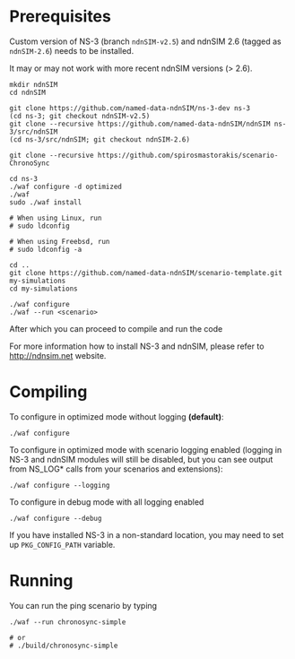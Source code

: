 Prerequisites
=============

Custom version of NS-3 (branch `ndnSIM-v2.5`) and ndnSIM 2.6 (tagged as `ndnSIM-2.6`)
needs to be installed.

It may or may not work with more recent ndnSIM versions (> 2.6).

    mkdir ndnSIM
    cd ndnSIM

    git clone https://github.com/named-data-ndnSIM/ns-3-dev ns-3
    (cd ns-3; git checkout ndnSIM-v2.5)
    git clone --recursive https://github.com/named-data-ndnSIM/ndnSIM ns-3/src/ndnSIM
    (cd ns-3/src/ndnSIM; git checkout ndnSIM-2.6)

    git clone --recursive https://github.com/spirosmastorakis/scenario-ChronoSync

    cd ns-3
    ./waf configure -d optimized
    ./waf
    sudo ./waf install

    # When using Linux, run
    # sudo ldconfig

    # When using Freebsd, run
    # sudo ldconfig -a

    cd ..
    git clone https://github.com/named-data-ndnSIM/scenario-template.git my-simulations
    cd my-simulations

    ./waf configure
    ./waf --run <scenario>

After which you can proceed to compile and run the code

For more information how to install NS-3 and ndnSIM, please refer to http://ndnsim.net website.

Compiling
=========

To configure in optimized mode without logging **(default)**:

    ./waf configure

To configure in optimized mode with scenario logging enabled (logging in NS-3 and ndnSIM modules will
still be disabled, but you can see output from NS_LOG* calls from your scenarios and extensions):

    ./waf configure --logging

To configure in debug mode with all logging enabled

    ./waf configure --debug

If you have installed NS-3 in a non-standard location, you may need to set up ``PKG_CONFIG_PATH``
variable.

Running
=======

You can run the ping scenario by typing

    ./waf --run chronosync-simple

    # or
    # ./build/chronosync-simple
